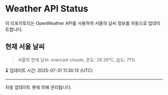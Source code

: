 
# Weather API Status

이 리포지토리는 OpenWeather API를 사용하여 서울의 날씨 정보를 자동으로 업데이트합니다.

## 현재 서울 날씨
> 서울의 현재 날씨: overcast clouds, 온도: 28.26°C, 습도: 71%

⏳ 업데이트 시간: 2025-07-31 11:30:12 (UTC)

---
자동 업데이트 봇에 의해 관리됩니다.
